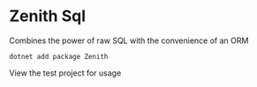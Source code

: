 # Zenith Sql

Combines the power of raw SQL with the convenience of an ORM

`dotnet add package Zenith`

View the test project for usage